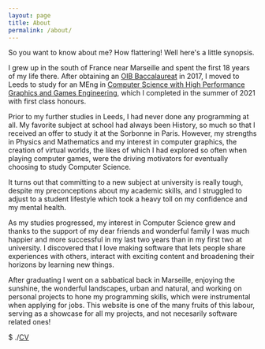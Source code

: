 ```yaml
---
layout: page
title: About
permalink: /about/
---
```


So you want to know about me? How flattering! Well here's a little synopsis.

I grew up in the south of France near Marseille and spent the first 18 years of my life there. After obtaining an [OIB Baccalaureat][oib] in 2017, I moved to Leeds to study for an MEng in [Computer Science with High Performance Graphics and Games Engineering][hpg], which I completed in the summer of 2021 with first class honours.

Prior to my further studies in Leeds, I had never done any programming at all. My favorite subject at school had always been History, so much so that I received an offer to study it at the Sorbonne in Paris. However, my strengths in Physics and Mathematics and my interest in computer graphics, the creation of virtual worlds, the likes of which I had explored so often when playing computer games, were the driving motivators for eventually choosing to study Computer Science.

It turns out that committing to a new subject at university is really tough, despite my preconceptions about my academic skills, and I struggled to adjust to a student lifestyle which took a heavy toll on my confidence and my mental health.

As my studies progressed, my interest in Computer Science grew and thanks to the support of my dear friends and wonderful family I was much happier and more successful in my last two years than in my first two at university. I discovered that I love making software that lets people share experiences with others, interact with exciting content and broadening their horizons by learning new things.

After graduating I went on a sabbatical back in Marseille, enjoying the sunshine, the wonderful landscapes, urban and natural, and working on personal projects to hone my programming skills, which were instrumental when applying for jobs. This website is one of the many fruits of this labour, serving as a showcase for all my projects, and not necesarily software related ones!

<div class="cvlink">
$ ./<a href="{{site.url}}/documents/CV_ThomasMorenoCooper.pdf">CV</a>
</div>

[oib]: https://www.education.gouv.fr/l-option-internationale-du-baccalaureat-oib-5960
[hpg]: https://courses.leeds.ac.uk/i069/computer-science-with-high-performance-graphics-and-games-engineering-meng-bsc
[cvlink]: {{site.url}}/documents/CV_ThomasMorenoCooper.pdf
